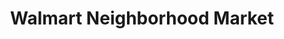 ---
title: "Walmart Neighborhood Market"
url: /martinez/walmart-neighborhood-market/
shop: Supermarkt
---